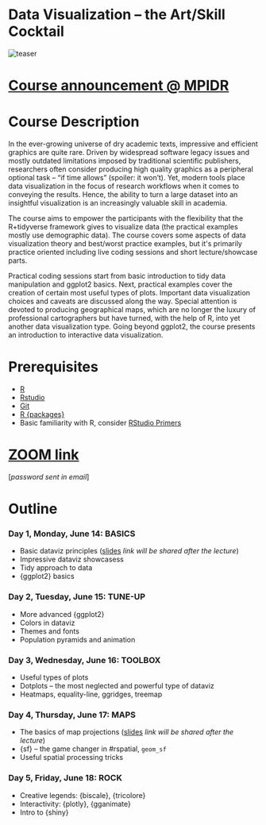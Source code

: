 # Data Visualization – the Art/Skill Cocktail

![[teaser][small]][large]

[small]: https://i.imgur.com/Ddm1fz6.png
[large]: https://i.imgur.com/vD21CWl.jpg

# [Course announcement @ MPIDR][link]

[link]: https://bit.ly/mpidr-dataviz-2021

# Course Description

In the ever-growing universe of dry academic texts, impressive and efficient graphics are quite rare. Driven by widespread software legacy issues and mostly outdated limitations imposed by traditional scientific publishers, researchers often consider producing high quality graphics as a peripheral optional task – “if time allows” (spoiler: it won’t). Yet, modern tools place data visualization in the focus of research workflows when it comes to conveying the results. Hence, the ability to turn a large dataset into an insightful visualization is an increasingly valuable skill in academia.

The course aims to empower the participants with the flexibility that the R+tidyverse framework gives to visualize data (the practical examples mostly use demographic data). The course covers some aspects of data visualization theory and best/worst practice examples, but it's primarily practice oriented including live coding sessions and short lecture/showcase parts.

Practical coding sessions start from basic introduction to tidy data manipulation and ggplot2 basics. Next, practical examples cover the creation of certain most useful types of plots. Important data visualization choices and caveats are discussed along the way. Special attention is devoted to producing geographical maps, which are no longer the luxury of professional cartographers but have turned, with the help of R, into yet another data visualization type. Going beyond ggplot2, the course presents an introduction to interactive data visualization.


# Prerequisites
- [R](https://cloud.r-project.org)  
- [Rstudio](https://www.rstudio.com/products/rstudio/download/#download)  
- [Git](https://git-scm.com/downloads)  
- [R {packages}](/day1/install-pkg.R)
- Basic familiarity with R, consider [RStudio Primers](https://rstudio.cloud/learn/primers)


# [ZOOM link](https://syddanskuni.zoom.us/j/62850971309) 
[*password sent in email*]

# Outline

### Day 1, Monday, June 14: BASICS
- Basic dataviz principles ([slides][slides-gg] *link will be shared after the lecture*)
- Impressive dataviz showcasess
- Tidy approach to data
- {ggplot2} basics

### Day 2, Tuesday, June 15: TUNE-UP
- More advanced {ggplot2}
- Colors in dataviz
- Themes and fonts
- Population pyramids and animation

### Day 3, Wednesday, June 16: TOOLBOX
- Useful types of plots
- Dotplots – the most neglected and powerful type of dataviz
- Heatmaps, equality-line, ggridges, treemap

### Day 4, Thursday, June 17: MAPS
- The basics of map projections ([slides][slides-map] *link will be shared after the lecture*)
- {sf} – the game changer in #rspatial, `geom_sf`
- Useful spatial processing tricks


### Day 5, Friday, June 18: ROCK
- Creative legends: {biscale}, {tricolore}
- Interactivity: {plotly}, {gganimate}
- Intro to {shiny}


[slides-gg]: https://ikashnitsky.github.io
[slides-map]: https://ikashnitsky.github.io